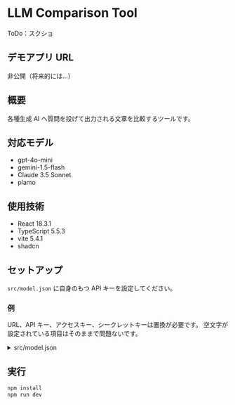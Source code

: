 # LLM Comparison Tool

ToDo：スクショ

## デモアプリ URL

非公開（将来的には...）

## 概要

各種生成 AI へ質問を投げて出力される文章を比較するツールです。

## 対応モデル

- gpt-4o-mini
- gemini-1.5-flash
- Claude 3.5 Sonnet
- plamo

## 使用技術

- React 18.3.1
- TypeScript 5.5.3
- vite 5.4.1
- shadcn

## セットアップ

`src/model.json` に自身のもつ API キーを設定してください。

### 例

URL、API キー、アクセスキー、シークレットキーは置換が必要です。
空文字が設定されている項目はそのままで問題ないです。

<details>

<summary>src/model.json</summary>

```json
{
  "gpt-4o-mini": {
    "url": "https://api.openai.com/v1/chat/completions",
    "model": "gpt-4o-mini",
    "apiKey": "APIキー",
    "accessKey": "",
    "secretKey": ""
  },
  "plamo": {
    "url": "https://platform.preferredai.jp/api/completion/v1/chat/completions",
    "model": "plamo-beta",
    "apiKey": "APIキー",
    "accessKey": "",
    "secretKey": ""
  },
  "gemini-1.5-flash": {
    "url": "URL",
    "model": "",
    "apiKey": "APIキー",
    "accessKey": "",
    "secretKey": ""
  },
  "Claude 3.5 Sonnet": {
    "url": "URL",
    "model": "anthropic.claude-3-5-sonnet-20240620-v1:0",
    "apiKey": "",
    "accessKey": "アクセスキー",
    "secretKey": "シークレットキー"
  }
}
```

</details>

## 実行

```bash
npm install
npm run dev
```
